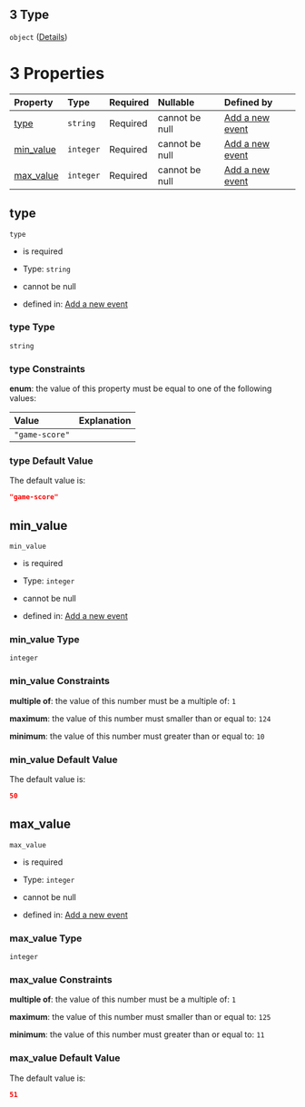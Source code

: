 ## 3 Type

`object` ([Details](add-event-anyof-scheduled-event-properties-conditions-items-anyof-3.md))

# 3 Properties

| Property                 | Type      | Required | Nullable       | Defined by                                                                                                                                                                                        |
| :----------------------- | :-------- | :------- | :------------- | :------------------------------------------------------------------------------------------------------------------------------------------------------------------------------------------------ |
| [type](#type)            | `string`  | Required | cannot be null | [Add a new event](add-event-anyof-scheduled-event-properties-conditions-items-anyof-3-properties-type.md "add-event.json#/anyOf/1/properties/conditions/items/anyOf/3/properties/type")           |
| [min\_value](#min_value) | `integer` | Required | cannot be null | [Add a new event](add-event-anyof-scheduled-event-properties-conditions-items-anyof-3-properties-min_value.md "add-event.json#/anyOf/1/properties/conditions/items/anyOf/3/properties/min_value") |
| [max\_value](#max_value) | `integer` | Required | cannot be null | [Add a new event](add-event-anyof-scheduled-event-properties-conditions-items-anyof-3-properties-max_value.md "add-event.json#/anyOf/1/properties/conditions/items/anyOf/3/properties/max_value") |

## type



`type`

*   is required

*   Type: `string`

*   cannot be null

*   defined in: [Add a new event](add-event-anyof-scheduled-event-properties-conditions-items-anyof-3-properties-type.md "add-event.json#/anyOf/1/properties/conditions/items/anyOf/3/properties/type")

### type Type

`string`

### type Constraints

**enum**: the value of this property must be equal to one of the following values:

| Value          | Explanation |
| :------------- | :---------- |
| `"game-score"` |             |

### type Default Value

The default value is:

```json
"game-score"
```

## min\_value



`min_value`

*   is required

*   Type: `integer`

*   cannot be null

*   defined in: [Add a new event](add-event-anyof-scheduled-event-properties-conditions-items-anyof-3-properties-min_value.md "add-event.json#/anyOf/1/properties/conditions/items/anyOf/3/properties/min_value")

### min\_value Type

`integer`

### min\_value Constraints

**multiple of**: the value of this number must be a multiple of: `1`

**maximum**: the value of this number must smaller than or equal to: `124`

**minimum**: the value of this number must greater than or equal to: `10`

### min\_value Default Value

The default value is:

```json
50
```

## max\_value



`max_value`

*   is required

*   Type: `integer`

*   cannot be null

*   defined in: [Add a new event](add-event-anyof-scheduled-event-properties-conditions-items-anyof-3-properties-max_value.md "add-event.json#/anyOf/1/properties/conditions/items/anyOf/3/properties/max_value")

### max\_value Type

`integer`

### max\_value Constraints

**multiple of**: the value of this number must be a multiple of: `1`

**maximum**: the value of this number must smaller than or equal to: `125`

**minimum**: the value of this number must greater than or equal to: `11`

### max\_value Default Value

The default value is:

```json
51
```
